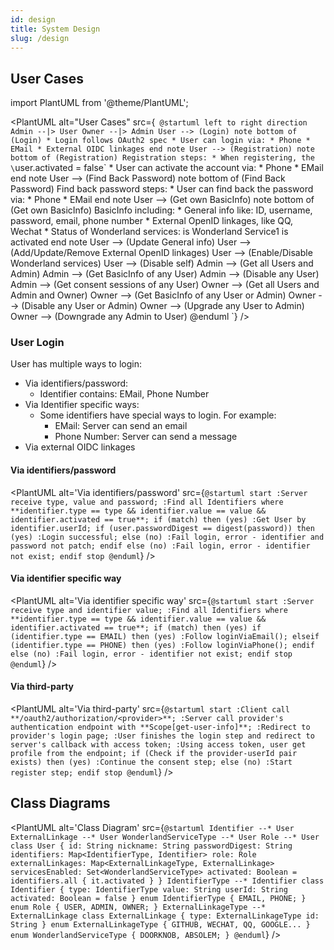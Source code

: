 ```yaml
---
id: design
title: System Design
slug: /design
---
```


## User Cases

import PlantUML from '@theme/PlantUML';

<PlantUML alt="User Cases" src={`
@startuml
  left to right direction
  Admin --|> User
  Owner --|> Admin
  User --> (Login)
    note bottom of (Login)
    * Login follows OAuth2 spec
    * User can login via:
      * Phone
      * EMail
      * External OIDC linkages
    end note
  User --> (Registration)
    note bottom of (Registration)
    Registration steps:
    * When registering, the \`user.activated = false\`
    * User can activate the account via:
      * Phone
      * EMail
    end note
  User --> (Find Back Password)
    note bottom of (Find Back Password)
    Find back password steps:
    * User can find back the password via:
      * Phone
      * EMail
    end note
  User --> (Get own BasicInfo)
    note bottom of (Get own BasicInfo)
    BasicInfo including:
    * General info like: ID, username, password, email, phone number
    * External OpenID linkages, like QQ, Wechat
    * Status of Wonderland services: is Wonderland Service1 is activated
    end note
  User --> (Update General info)
  User --> (Add/Update/Remove External OpenID linkages)
  User --> (Enable/Disable Wonderland services)
  User --> (Disable self)
  Admin --> (Get all Users and Admin)
  Admin --> (Get BasicInfo of any User)
  Admin --> (Disable any User)
  Admin --> (Get consent sessions of any User)
  Owner --> (Get all Users and Admin and Owner)
  Owner --> (Get BasicInfo of any User or Admin)
  Owner --> (Disable any User or Admin)
  Owner --> (Upgrade any User to Admin)
  Owner --> (Downgrade any Admin to User)
@enduml
`} />

### User Login

User has multiple ways to login:
* Via identifiers/password:
  * Identifier contains: EMail, Phone Number
* Via Identifier specific ways:
  * Some identifiers have special ways to login. For example:
    * EMail: Server can send an email
    * Phone Number: Server can send a message
* Via external OIDC linkages

#### Via identifiers/password

<PlantUML alt='Via identifiers/password' src={`
@startuml
start
:Server receive type, value and password;
:Find all Identifiers where **identifier.type == type && identifier.value == value && identifier.activated == true**;
if (match) then (yes)
  :Get User by identifier.userId;
  if (user.passwordDigest == digest(password)) then (yes)
    :Login successful;
  else (no)
    :Fail login, error - identifier and password not patch;
  endif
else (no)
  :Fail login, error - identifier not exist;
endif
stop
@enduml
`} />

#### Via identifier specific way

<PlantUML alt='Via identifier specific way' src={`
@startuml
start
:Server receive type and identifier value;
:Find all Identifiers where **identifier.type == type && identifier.value == value && identifier.activated == true**;
if (match) then (yes)
  if (identifier.type == EMAIL) then (yes)
    :Follow loginViaEmail();
  elseif (identifier.type == PHONE) then (yes)
    :Follow loginViaPhone();
  endif
else (no)
  :Fail login, error - identifier not exist;
endif
stop
@enduml
`} />

#### Via third-party

<PlantUML alt='Via third-party' src={`
@startuml
start
:Client call **/oauth2/authorization/<provider>**;
:Server call provider's authentication endpoint with **Scope[get-user-info]**;
:Redirect to provider's login page;
:User finishes the login step and redirect to server's callback with access token;
:Using access token, user get profile from the endpoint;
  if (Check if the provider-userId pair exists) then (yes)
    :Continue the consent step;
  else (no)
    :Start register step;
  endif
stop
@enduml
`} />

## Class Diagrams

<PlantUML alt='Class Diagram' src={`
@startuml
  Identifier --* User
  ExternalLinkage --* User
  WonderlandServiceType --* User
  Role --* User
  class User {
    id: String
    nickname: String
    passwordDigest: String
    identifiers: Map<IdentifierType, Identifier>
    role: Role
    externalLinkages: Map<ExternalLinkageType, ExternalLinkage>
    servicesEnabled: Set<WonderlandServiceType>
    activated: Boolean = identifiers.all { it.activated }
  }
  IdentifierType --* Identifier
  class Identifier {
    type: IdentifierType
    value: String
    userId: String
    activated: Boolean = false
  }
  enum IdentifierType {
    EMAIL, PHONE;
  }
  enum Role {
    USER, ADMIN, OWNER;
  }
  ExternalLinkageType --* ExternalLinkage
  class ExternalLinkage {
    type: ExternalLinkageType
    id: String
  }
  enum ExternalLinkageType {
    GITHUB, WECHAT, QQ, GOOGLE...
  }
  enum WonderlandServiceType {
    DOORKNOB, ABSOLEM;
  }
@enduml
`} />
